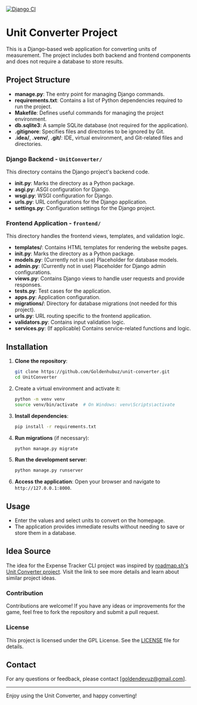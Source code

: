 [![Django CI](https://github.com/Goldenhubuz/unit-converter/actions/workflows/django.yml/badge.svg?branch=main)](https://github.com/Goldenhubuz/unit-converter/actions/workflows/django.yml)

# Unit Converter Project

This is a Django-based web application for converting units of measurement. The project includes both backend and frontend components and does not require a database to store results.

## Project Structure

- **manage.py**: The entry point for managing Django commands.
- **requirements.txt**: Contains a list of Python dependencies required to run the project.
- **Makefile**: Defines useful commands for managing the project environment.
- **db.sqlite3**: A sample SQLite database (not required for the application).
- **.gitignore**: Specifies files and directories to be ignored by Git.
- **.idea/**, **.venv/**, **.git/**: IDE, virtual environment, and Git-related files and directories.

### Django Backend - `UnitConverter/`

This directory contains the Django project's backend code.

- **__init__.py**: Marks the directory as a Python package.
- **asgi.py**: ASGI configuration for Django.
- **wsgi.py**: WSGI configuration for Django.
- **urls.py**: URL configurations for the Django application.
- **settings.py**: Configuration settings for the Django project.

### Frontend Application - `frontend/`

This directory handles the frontend views, templates, and validation logic.

- **templates/**: Contains HTML templates for rendering the website pages.
- **__init__.py**: Marks the directory as a Python package.
- **models.py**: (Currently not in use) Placeholder for database models.
- **admin.py**: (Currently not in use) Placeholder for Django admin configurations.
- **views.py**: Contains Django views to handle user requests and provide responses.
- **tests.py**: Test cases for the application.
- **apps.py**: Application configuration.
- **migrations/**: Directory for database migrations (not needed for this project).
- **urls.py**: URL routing specific to the frontend application.
- **validators.py**: Contains input validation logic.
- **services.py**: (If applicable) Contains service-related functions and logic.

## Installation

1. **Clone the repository**:
    ```bash
    git clone https://github.com/Goldenhubuz/unit-converter.git
    cd UnitConverter
    ```

2. Create a virtual environment and activate it:
   ```bash
   python -m venv venv
   source venv/bin/activate  # On Windows: venv\Scripts\activate
   ```

3. **Install dependencies**:
    ```bash
    pip install -r requirements.txt
    ```

4. **Run migrations** (if necessary):
    ```bash
    python manage.py migrate
    ```

5. **Run the development server**:
    ```bash
    python manage.py runserver
    ```

6. **Access the application**:
    Open your browser and navigate to `http://127.0.0.1:8000`.

## Usage

- Enter the values and select units to convert on the homepage.
- The application provides immediate results without needing to save or store them in a database.

## Idea Source

The idea for the Expense Tracker CLI project was inspired by [roadmap.sh's Unit Converter project](https://roadmap.sh/projects/unit-converter). Visit the link to see more details and learn about similar project ideas.

### Contribution

Contributions are welcome! If you have any ideas or improvements for the game, feel free to fork the repository and submit a pull request.

### License

This project is licensed under the GPL License. See the [LICENSE](LICENSE) file for details.

## Contact

For any questions or feedback, please contact [goldendevuz@gmail.com].

---

Enjoy using the Unit Converter, and happy converting!